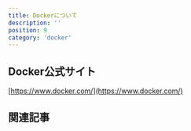 ```yaml
---
title: Dockerについて
description: ''
position: 9
category: 'docker'
---
```


## Docker公式サイト
[https://www.docker.com/](https://www.docker.com/)

## 関連記事
<CategoryPost :category-name-props="category" />
